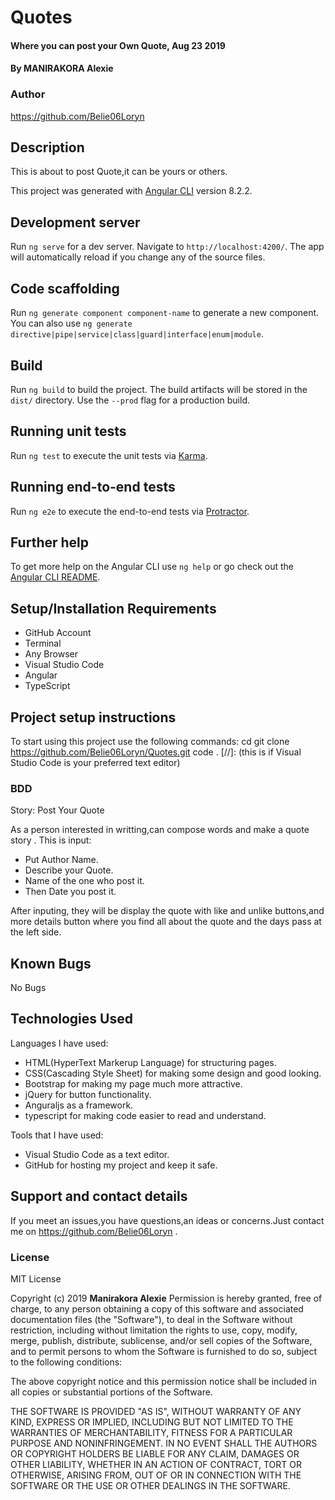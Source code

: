 # Quotes
#### Where you can post your Own Quote, Aug 23 2019
#### By MANIRAKORA Alexie
### Author
https://github.com/Belie06Loryn
## Description
This is about to post Quote,it can be yours or others.

This project was generated with [Angular CLI](https://github.com/angular/angular-cli) version 8.2.2.

## Development server

Run `ng serve` for a dev server. Navigate to `http://localhost:4200/`. The app will automatically reload if you change any of the source files.

## Code scaffolding

Run `ng generate component component-name` to generate a new component. You can also use `ng generate directive|pipe|service|class|guard|interface|enum|module`.

## Build

Run `ng build` to build the project. The build artifacts will be stored in the `dist/` directory. Use the `--prod` flag for a production build.

## Running unit tests

Run `ng test` to execute the unit tests via [Karma](https://karma-runner.github.io).

## Running end-to-end tests

Run `ng e2e` to execute the end-to-end tests via [Protractor](http://www.protractortest.org/).

## Further help

To get more help on the Angular CLI use `ng help` or go check out the [Angular CLI README](https://github.com/angular/angular-cli/blob/master/README.md).

## Setup/Installation Requirements
* GitHub Account
* Terminal
* Any Browser
* Visual Studio Code 
* Angular
* TypeScript
## Project setup instructions
To start using this project use the following commands:
cd 
git clone  https://github.com/Belie06Loryn/Quotes.git
code . [//]:  (this is if Visual Studio Code is your preferred text editor)
### BDD
Story: Post Your Quote

As a person interested in writting,can compose words and make a quote story .
This is input:
* Put Author Name.
* Describe your Quote.
* Name of the one who post it.
* Then Date you post it.

After inputing, they will be display the quote with like and unlike buttons,and more details button where you find all about the quote and the days pass at the left side.
## Known Bugs
No Bugs
## Technologies Used
Languages I have used: 

* HTML(HyperText Markerup Language) for structuring pages.
* CSS(Cascading Style Sheet) for making some design and good looking.
* Bootstrap for making my page much more attractive.
* jQuery for button functionality.
* Anguraljs as a framework. 
* typescript for making code easier to read and understand.

Tools that I have used:

* Visual Studio Code as a text editor.
* GitHub for hosting my project and keep it safe.

## Support and contact details
If you meet an issues,you have questions,an ideas or concerns.Just contact me on https://github.com/Belie06Loryn .
### License
MIT License

Copyright (c) 2019 **Manirakora Alexie**
Permission is hereby granted, free of charge, to any person obtaining a copy
of this software and associated documentation files (the "Software"), to deal
in the Software without restriction, including without limitation the rights
to use, copy, modify, merge, publish, distribute, sublicense, and/or sell
copies of the Software, and to permit persons to whom the Software is
furnished to do so, subject to the following conditions:

The above copyright notice and this permission notice shall be included in all
copies or substantial portions of the Software.

THE SOFTWARE IS PROVIDED "AS IS", WITHOUT WARRANTY OF ANY KIND, EXPRESS OR
IMPLIED, INCLUDING BUT NOT LIMITED TO THE WARRANTIES OF MERCHANTABILITY,
FITNESS FOR A PARTICULAR PURPOSE AND NONINFRINGEMENT. IN NO EVENT SHALL THE
AUTHORS OR COPYRIGHT HOLDERS BE LIABLE FOR ANY CLAIM, DAMAGES OR OTHER
LIABILITY, WHETHER IN AN ACTION OF CONTRACT, TORT OR OTHERWISE, ARISING FROM,
OUT OF OR IN CONNECTION WITH THE SOFTWARE OR THE USE OR OTHER DEALINGS IN THE
SOFTWARE.

